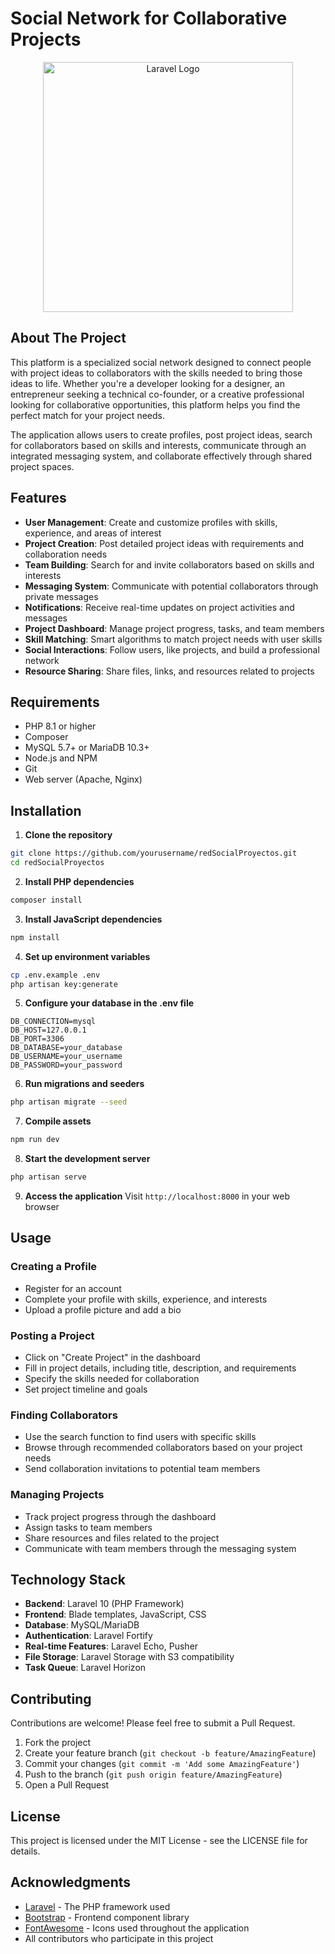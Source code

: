# Social Network for Collaborative Projects

<p align="center">
<img src="https://raw.githubusercontent.com/laravel/art/master/logo-lockup/5%20SVG/2%20CMYK/1%20Full%20Color/laravel-logolockup-cmyk-red.svg" width="400" alt="Laravel Logo">
</p>

## About The Project

This platform is a specialized social network designed to connect people with project ideas to collaborators with the skills needed to bring those ideas to life. Whether you're a developer looking for a designer, an entrepreneur seeking a technical co-founder, or a creative professional looking for collaborative opportunities, this platform helps you find the perfect match for your project needs.

The application allows users to create profiles, post project ideas, search for collaborators based on skills and interests, communicate through an integrated messaging system, and collaborate effectively through shared project spaces.

## Features

- **User Management**: Create and customize profiles with skills, experience, and areas of interest
- **Project Creation**: Post detailed project ideas with requirements and collaboration needs
- **Team Building**: Search for and invite collaborators based on skills and interests
- **Messaging System**: Communicate with potential collaborators through private messages
- **Notifications**: Receive real-time updates on project activities and messages
- **Project Dashboard**: Manage project progress, tasks, and team members
- **Skill Matching**: Smart algorithms to match project needs with user skills
- **Social Interactions**: Follow users, like projects, and build a professional network
- **Resource Sharing**: Share files, links, and resources related to projects

## Requirements

- PHP 8.1 or higher
- Composer
- MySQL 5.7+ or MariaDB 10.3+
- Node.js and NPM
- Git
- Web server (Apache, Nginx)

## Installation

1. **Clone the repository**
```bash
git clone https://github.com/yourusername/redSocialProyectos.git
cd redSocialProyectos
```

2. **Install PHP dependencies**
```bash
composer install
```

3. **Install JavaScript dependencies**
```bash
npm install
```

4. **Set up environment variables**
```bash
cp .env.example .env
php artisan key:generate
```

5. **Configure your database in the .env file**
```
DB_CONNECTION=mysql
DB_HOST=127.0.0.1
DB_PORT=3306
DB_DATABASE=your_database
DB_USERNAME=your_username
DB_PASSWORD=your_password
```

6. **Run migrations and seeders**
```bash
php artisan migrate --seed
```

7. **Compile assets**
```bash
npm run dev
```

8. **Start the development server**
```bash
php artisan serve
```

9. **Access the application**
Visit `http://localhost:8000` in your web browser

## Usage

### Creating a Profile
- Register for an account
- Complete your profile with skills, experience, and interests
- Upload a profile picture and add a bio

### Posting a Project
- Click on "Create Project" in the dashboard
- Fill in project details, including title, description, and requirements
- Specify the skills needed for collaboration
- Set project timeline and goals

### Finding Collaborators
- Use the search function to find users with specific skills
- Browse through recommended collaborators based on your project needs
- Send collaboration invitations to potential team members

### Managing Projects
- Track project progress through the dashboard
- Assign tasks to team members
- Share resources and files related to the project
- Communicate with team members through the messaging system

## Technology Stack

- **Backend**: Laravel 10 (PHP Framework)
- **Frontend**: Blade templates, JavaScript, CSS
- **Database**: MySQL/MariaDB
- **Authentication**: Laravel Fortify
- **Real-time Features**: Laravel Echo, Pusher
- **File Storage**: Laravel Storage with S3 compatibility
- **Task Queue**: Laravel Horizon

## Contributing

Contributions are welcome! Please feel free to submit a Pull Request.

1. Fork the project
2. Create your feature branch (`git checkout -b feature/AmazingFeature`)
3. Commit your changes (`git commit -m 'Add some AmazingFeature'`)
4. Push to the branch (`git push origin feature/AmazingFeature`)
5. Open a Pull Request

## License

This project is licensed under the MIT License - see the LICENSE file for details.

## Acknowledgments

- [Laravel](https://laravel.com) - The PHP framework used
- [Bootstrap](https://getbootstrap.com) - Frontend component library
- [FontAwesome](https://fontawesome.com) - Icons used throughout the application
- All contributors who participate in this project
